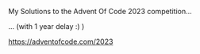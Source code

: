 My Solutions to the Advent Of Code 2023 competition...



... (with 1 year delay :) )


https://adventofcode.com/2023

